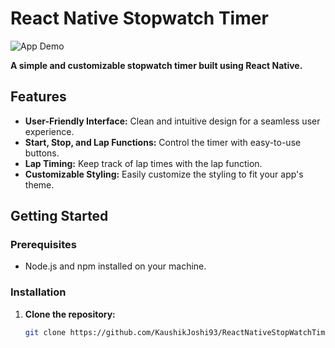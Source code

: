 # React Native Stopwatch Timer

![App Demo](demo.gif)

**A simple and customizable stopwatch timer built using React Native.**

## Features

- **User-Friendly Interface:** Clean and intuitive design for a seamless user experience.
- **Start, Stop, and Lap Functions:** Control the timer with easy-to-use buttons.
- **Lap Timing:** Keep track of lap times with the lap function.
- **Customizable Styling:** Easily customize the styling to fit your app's theme.

## Getting Started

### Prerequisites

- Node.js and npm installed on your machine.

### Installation

1. **Clone the repository:**

   ```bash
   git clone https://github.com/KaushikJoshi93/ReactNativeStopWatchTimer.git

